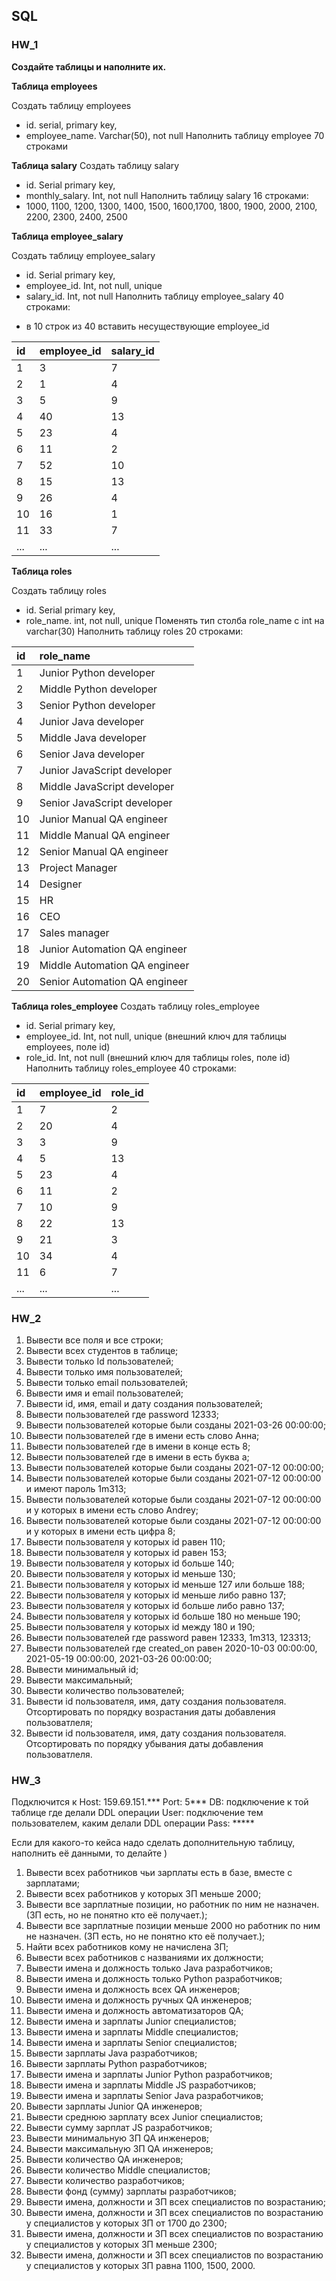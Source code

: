 ## **SQL**
### **HW_1**

**Создайте таблицы и наполните их.**

**Таблица employees**   

Создать таблицу employees
  * id. serial,  primary key,
  * employee_name. Varchar(50), not null
Наполнить таблицу employee 70 строками

**Таблица salary**
Создать таблицу salary
  * id. Serial  primary key,
  * monthly_salary. Int, not null
Наполнить таблицу salary 16 строками:
  * 1000, 1100, 1200, 1300, 1400, 1500, 1600,1700, 1800, 1900, 2000, 2100, 2200, 2300, 2400, 2500

**Таблица employee_salary**

Создать таблицу employee_salary
  * id. Serial  primary key,
  * employee_id. Int, not null, unique
  * salary_id. Int, not null
Наполнить таблицу employee_salary 40 строками:
- в 10 строк из 40 вставить несуществующие employee_id

|id | employee_id| salary_id|
|:--|:---------- |:---------|
|1  |3           |7         |
|2  |1           |4         |
|3  |5           |9         |
|4  |40          |13        |
|5  |23          |4         |
|6  |11          |2         |
|7  |52          |10        |
|8  |15          |13        |
|9  |26          |4         |
|10 |16          |1         |
|11 |33          |7         |
|...|...         |...       |

**Таблица roles**

Создать таблицу roles
 * id. Serial  primary key,
 * role_name. int, not null, unique
Поменять тип столба role_name с int на varchar(30)
Наполнить таблицу roles 20 строками:

|id | role_name                   |
|:--|:----------------------------|
|1  |Junior Python developer      |
|2  |Middle Python developer      |
|3  |Senior Python developer      |
|4  |Junior Java developer        |
|5  |Middle Java developer        |
|6  |Senior Java developer        |
|7  |Junior JavaScript developer  |
|8  |Middle JavaScript developer  |
|9  |Senior JavaScript developer  |
|10 |Junior Manual QA engineer    |
|11 |Middle Manual QA engineer    |
|12 |Senior Manual QA engineer    |
|13 |Project Manager              |
|14 |Designer                     |
|15 |HR                           |
|16 |CEO                          |
|17 |Sales manager                |
|18 |Junior Automation QA engineer|
|19 |Middle Automation QA engineer|
|20 |Senior Automation QA engineer|

**Таблица roles_employee**
Создать таблицу roles_employee
 *  id. Serial  primary key,
 *  employee_id. Int, not null, unique (внешний ключ для таблицы employees, поле id)
 *  role_id. Int, not null (внешний ключ для таблицы roles, поле id)
Наполнить таблицу roles_employee 40 строками:

|id | employee_id| role_id  |
|:--|:---------- |:---------|
|1  |7           |2         |
|2  |20          |4         |
|3  |3           |9         |
|4  |5           |13        |
|5  |23          |4         |
|6  |11          |2         |
|7  |10          |9         |
|8  |22          |13        |
|9  |21          |3         |
|10 |34          |4         |
|11 |6           |7         |
|...|...         |...       |


### **HW_2**

 1. Вывести все поля и все строки;
 2. Вывести всех студентов в таблице;
 3. Вывести только Id пользователей;
 4. Вывести только имя пользователей;
 5. Вывести только email пользователей;
 6. Вывести имя и email пользователей;
 7. Вывести id, имя, email и дату создания пользователей;
 8. Вывести пользователей где password 12333;
 9. Вывести пользователей которые были созданы 2021-03-26 00:00:00;
 10. Вывести пользователей где в имени есть слово Анна;
 11. Вывести пользователей где в имени в конце есть 8;
 12. Вывести пользователей где в имени в есть буква а;
 13. Вывести пользователей которые были созданы 2021-07-12 00:00:00;
 14. Вывести пользователей которые были созданы 2021-07-12 00:00:00 и имеют пароль 1m313;
 15. Вывести пользователей которые были созданы 2021-07-12 00:00:00 и у которых в имени есть слово Andrey;
 16. Вывести пользователей которые были созданы 2021-07-12 00:00:00 и у которых в имени есть цифра 8;
 17. Вывести пользователя у которых id равен 110;
 18. Вывести пользователя у которых id равен 153;
 19. Вывести пользователя у которых id больше 140;
 20. Вывести пользователя у которых id меньше 130;
 21. Вывести пользователя у которых id меньше 127 или больше 188;
 22. Вывести пользователя у которых id меньше либо равно 137;
 23. Вывести пользователя у которых id больше либо равно 137;
 24. Вывести пользователя у которых id больше 180 но меньше 190;
 25. Вывести пользователя у которых id между 180 и 190;
 26. Вывести пользователей где password равен 12333, 1m313, 123313;
 27. Вывести пользователей где created_on равен 2020-10-03 00:00:00, 2021-05-19 00:00:00, 2021-03-26 00:00:00;
 28. Вывести минимальный id;
 29. Вывести максимальный;
 30. Вывести количество пользователей;
 31. Вывести id пользователя, имя, дату создания пользователя. Отсортировать по порядку возрастания даты добавления пользоватлеля;
 32. Вывести id пользователя, имя, дату создания пользователя. Отсортировать по порядку убывания даты добавления пользоватлеля.


### **HW_3**

Подключится к 
Host: 159.69.151.***
Port: 5***
DB: подключение к той таблице где делали DDL операции
User: подключение тем пользователем, каким делали DDL операции
Pass: *****

Если для какого-то кейса надо сделать дополнительную таблицу, наполнить её данными, то делайте )


 1. Вывести всех работников чьи зарплаты есть в базе, вместе с зарплатами;
 2. Вывести всех работников у которых ЗП меньше 2000;
 3. Вывести все зарплатные позиции, но работник по ним не назначен. (ЗП есть, но не понятно кто её получает.);
 4. Вывести все зарплатные позиции  меньше 2000 но работник по ним не назначен. (ЗП есть, но не понятно кто её получает.);
 5. Найти всех работников кому не начислена ЗП;
 6. Вывести всех работников с названиями их должности;
 7. Вывести имена и должность только Java разработчиков;
 8. Вывести имена и должность только Python разработчиков;
 9. Вывести имена и должность всех QA инженеров;
 10. Вывести имена и должность ручных QA инженеров;
 11. Вывести имена и должность автоматизаторов QA;
 12. Вывести имена и зарплаты Junior специалистов;
 13. Вывести имена и зарплаты Middle специалистов;
 14. Вывести имена и зарплаты Senior специалистов;
 15. Вывести зарплаты Java разработчиков;
 16. Вывести зарплаты Python разработчиков;
 17. Вывести имена и зарплаты Junior Python разработчиков;
 18. Вывести имена и зарплаты Middle JS разработчиков;
 19. Вывести имена и зарплаты Senior Java разработчиков;
 20. Вывести зарплаты Junior QA инженеров;
 21. Вывести среднюю зарплату всех Junior специалистов;
 22. Вывести сумму зарплат JS разработчиков;
 23. Вывести минимальную ЗП QA инженеров;
 24. Вывести максимальную ЗП QA инженеров;
 25. Вывести количество QA инженеров;
 26. Вывести количество Middle специалистов;
 27. Вывести количество разработчиков;
 28. Вывести фонд (сумму) зарплаты разработчиков;
 29. Вывести имена, должности и ЗП всех специалистов по возрастанию;
 30. Вывести имена, должности и ЗП всех специалистов по возрастанию у специалистов у которых ЗП от 1700 до 2300;
 31. Вывести имена, должности и ЗП всех специалистов по возрастанию у специалистов у которых ЗП меньше 2300;
 32. Вывести имена, должности и ЗП всех специалистов по возрастанию у специалистов у которых ЗП равна 1100, 1500, 2000.